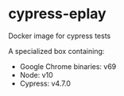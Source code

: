 # cypress-eplay
Docker image for cypress tests

A specialized box containing:

* Google Chrome binaries: v69
* Node: v10
* Cypress: v4.7.0
